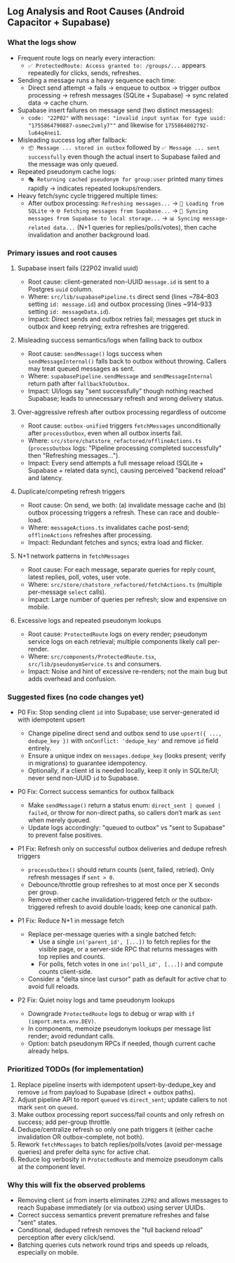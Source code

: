 ## Log Analysis and Root Causes (Android Capacitor + Supabase)

### What the logs show
- Frequent route logs on nearly every interaction:
  - `✅ ProtectedRoute: Access granted to: /groups/...` appears repeatedly for clicks, sends, refreshes.
- Sending a message runs a heavy sequence each time:
  - Direct send attempt → fails → enqueue to outbox → trigger outbox processing → refresh messages (SQLite + Supabase) → sync related data → cache churn.
- Supabase insert failures on message send (two distinct messages):
  - `code: "22P02"` with `message: "invalid input syntax for type uuid: "1755864790887-osmec2vmly7""` and likewise for `1755864802792-lu64q4nei1`.
- Misleading success log after fallback:
  - `📦 Message ... stored in outbox` followed by `✅ Message ... sent successfully` even though the actual insert to Supabase failed and the message was only queued.
- Repeated pseudonym cache logs:
  - `🎭 Returning cached pseudonym for group:user` printed many times rapidly → indicates repeated lookups/renders.
- Heavy fetch/sync cycle triggered multiple times:
  - After outbox processing: `Refreshing messages...` → `📱 Loading from SQLite` → `🌐 Fetching messages from Supabase...` → `🔄 Syncing messages from Supabase to local storage...` → `📊 Syncing message-related data...` (N+1 queries for replies/polls/votes), then cache invalidation and another background load.

### Primary issues and root causes
1) Supabase insert fails (22P02 invalid uuid)
   - Root cause: client-generated non-UUID `message.id` is sent to a Postgres `uuid` column.
   - Where: `src/lib/supabasePipeline.ts` direct send (lines ~784–803 setting `id: message.id`) and outbox processing (lines ~914–933 setting `id: messageData.id`).
   - Impact: Direct sends and outbox retries fail; messages get stuck in outbox and keep retrying; extra refreshes are triggered.

2) Misleading success semantics/logs when falling back to outbox
   - Root cause: `sendMessage()` logs success when `sendMessageInternal()` falls back to outbox without throwing. Callers may treat queued messages as sent.
   - Where: `supabasePipeline.sendMessage` and `sendMessageInternal` return path after `fallbackToOutbox`.
   - Impact: UI/logs say "sent successfully" though nothing reached Supabase; leads to unnecessary refresh and wrong delivery status.

3) Over-aggressive refresh after outbox processing regardless of outcome
   - Root cause: `outbox-unified` triggers `fetchMessages` unconditionally after `processOutbox`, even when all outbox inserts fail.
   - Where: `src/store/chatstore_refactored/offlineActions.ts` (`processOutbox` logs: "Pipeline processing completed successfully" then "Refreshing messages...").
   - Impact: Every send attempts a full message reload (SQLite + Supabase + related data sync), causing perceived "backend reload" and latency.

4) Duplicate/competing refresh triggers
   - Root cause: On send, we both: (a) invalidate message cache and (b) outbox processing triggers a refresh. These can race and double-load.
   - Where: `messageActions.ts` invalidates cache post-send; `offlineActions` refreshes after processing.
   - Impact: Redundant fetches and syncs; extra load and flicker.

5) N+1 network patterns in `fetchMessages`
   - Root cause: For each message, separate queries for reply count, latest replies, poll, votes, user vote.
   - Where: `src/store/chatstore_refactored/fetchActions.ts` (multiple per-message `select` calls).
   - Impact: Large number of queries per refresh; slow and expensive on mobile.

6) Excessive logs and repeated pseudonym lookups
   - Root cause: `ProtectedRoute` logs on every render; pseudonym service logs on each retrieval; multiple components likely call per-render.
   - Where: `src/components/ProtectedRoute.tsx`, `src/lib/pseudonymService.ts` and consumers.
   - Impact: Noise and hint of excessive re-renders; not the main bug but adds overhead and confusion.

### Suggested fixes (no code changes yet)
- P0 Fix: Stop sending client `id` into Supabase; use server-generated id with idempotent upsert
  - Change pipeline direct send and outbox send to use `upsert({ ..., dedupe_key })` with `onConflict: 'dedupe_key'` and remove `id` field entirely.
  - Ensure a unique index on `messages.dedupe_key` (looks present; verify in migrations) to guarantee idempotency.
  - Optionally, if a client id is needed locally, keep it only in SQLite/UI; never send non-UUID `id` to Supabase.

- P0 Fix: Correct success semantics for outbox fallback
  - Make `sendMessage()` return a status enum: `direct_sent | queued | failed`, or throw for non-direct paths, so callers don’t mark as `sent` when merely queued.
  - Update logs accordingly: "queued to outbox" vs "sent to Supabase" to prevent false positives.

- P1 Fix: Refresh only on successful outbox deliveries and dedupe refresh triggers
  - `processOutbox()` should return counts (sent, failed, retried). Only refresh messages if `sent > 0`.
  - Debounce/throttle group refreshes to at most once per X seconds per group.
  - Remove either cache invalidation-triggered fetch or the outbox-triggered refresh to avoid double loads; keep one canonical path.

- P1 Fix: Reduce N+1 in message fetch
  - Replace per-message queries with a single batched fetch:
    - Use a single `in('parent_id', [...])` to fetch replies for the visible page, or a server-side RPC that returns messages with top replies and counts.
    - For polls, fetch votes in one `in('poll_id', [...])` and compute counts client-side.
  - Consider a "delta since last cursor" path as default for active chat to avoid full reloads.

- P2 Fix: Quiet noisy logs and tame pseudonym lookups
  - Downgrade `ProtectedRoute` logs to debug or wrap with `if (import.meta.env.DEV)`.
  - In components, memoize pseudonym lookups per message list render; avoid redundant calls.
  - Option: batch pseudonym RPCs if needed, though current cache already helps.

### Prioritized TODOs (for implementation)
1) Replace pipeline inserts with idempotent upsert-by-dedupe_key and remove `id` from payload to Supabase (direct + outbox paths).
2) Adjust pipeline API to report `queued` vs `direct_sent`; update callers to not mark `sent` on `queued`.
3) Make outbox processing report success/fail counts and only refresh on success; add per-group throttle.
4) Dedupe/centralize refresh so only one path triggers it (either cache invalidation OR outbox-complete, not both).
5) Rework `fetchMessages` to batch replies/polls/votes (avoid per-message queries) and prefer delta sync for active chat.
6) Reduce log verbosity in `ProtectedRoute` and memoize pseudonym calls at the component level.

### Why this will fix the observed problems
- Removing client `id` from inserts eliminates `22P02` and allows messages to reach Supabase immediately (or via outbox) using server UUIDs.
- Correct success semantics prevent premature refreshes and false "sent" states.
- Conditional, deduped refresh removes the "full backend reload" perception after every click/send.
- Batching queries cuts network round trips and speeds up reloads, especially on mobile.


